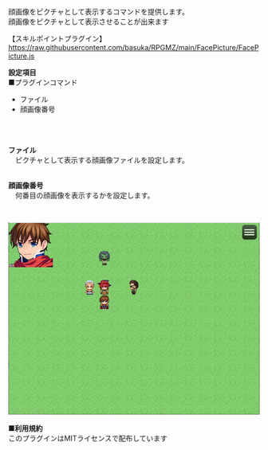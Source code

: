 顔画像をピクチャとして表示するコマンドを提供します。</br>
顔画像をピクチャとして表示させることが出来ます</br>

【スキルポイントプラグイン】</br>
https://raw.githubusercontent.com/basuka/RPGMZ/main/FacePicture/FacePicture.js</br>


<B>設定項目</B></br>
■プラグインコマンド
- ファイル
- 顔画像番号
</br>
</br>

<B>ファイル</B></br>
　ピクチャとして表示する顔画像ファイルを設定します。</br>
</br>

<B>顔画像番号</B></br>
　何番目の顔画像を表示するかを設定します。</br>

</br>

![Image1](/FacePicture/image/image1.png)</br>


<B>■利用規約</B></br>
このプラグインはMITライセンスで配布しています
